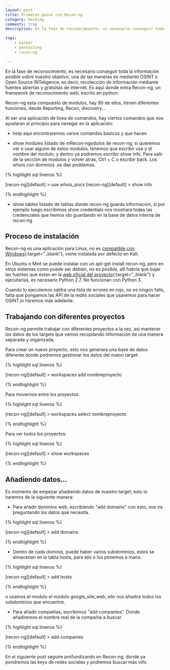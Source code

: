 ```yaml
---
layout: post
title: Primeros pasos con Recon-ng
category: Hacking
comments: true
description: En la fase de reconocimiento, es necesario conseguir toda la información posible sobre nuestro objetivo, una de las maneras es mediante OSINT o Open Source INTeligence, es decir, recolección de información mediante fuentes abiertas y gratuitas de internet. Es aqui donde entra Recon-ng, un framework de reconocimiento web, escrito en python.

tags:   
    - hacker
    - pentesting
    - recon-ng

---
```


En la fase de reconocimiento, es necesario conseguir toda la información posible sobre nuestro objetivo, una de las maneras es mediante OSINT o Open Source INTeligence, es decir, recolección de información mediante fuentes abiertas y gratuitas de internet. Es aqui donde entra Recon-ng, un framework de reconocimiento web, escrito en python.

Recon-ng esta compuesto de modulos, hay 90 de ellos, tienen diferentes funciones, desde Reporting, Recon, discovery...

Al ser una aplicación de linea de comandos, hay ciertos comandos que nos ayudaran al principio para navegar en la aplicación:

* help aqui encontraremos varios comandos basicos y que hacen

* show modules listado de mRecon-ngodulos de recon-ng, si queremos ver o usar alguno de estos modulos, tenemos que escribir use y el nombre del modulo, y dentro ya podremos escribir show info. Para salir de la sección de modulos y volver atras, Ctrl + C o escribir back.
Los whois con dominios .es dan problemas.

{% highlight sql linenos %}

[recon-ng][default] > use whois_pocs
[recon-ng][default] > show info

{% endhighlight %}

* show tables listado de tablas donde recon-ng guarda informacion, si por ejemplo luego escribimos show credentials nos mostrara todas las credenciales que hemos ido guardando en la base de datos interna de recon-ng


## Proceso de instalación

Recon-ng es una aplicación para Linux, no es [compatible con Windows](https://bitbucket.org/LaNMaSteR53/recon-ng/issues/205/recon-ng-in-windows-10){:target="_blank"}, viene instalada por defecto en Kali.

En Ubuntu o Mint se puede instalar con un apt-get install recon-ng, pero en otros sistemas como puede ser debian, no es posible, alli habria que bajar las fuentes que estan en la [web oficial del proyecto](https://bitbucket.org/LaNMaSteR53/recon-ng/src){:target="_blank"} y ejecutarlas, es necesario Python 2.7. No funcionan con Python 3.

Cuando lo ejecutemos saldra una lista de errores en rojo, no es ningún fallo, falta que pongamos las API de la redes sociales que usaremos para hacer OSINT,lo haremos más adelante.

## Trabajando con diferentes proyectos

Recon-ng permite trabajar con diferentes proyectos a la vez, asi mantener los datos de los targets que vamos recopilando información de una manera separada y organizada.

Para crear un nuevo proyecto, esto nos generara una base de datos diferente donde podremos gestionar los datos del nuevo target:

{% highlight sql linenos %}

[recon-ng][default] > workspaces add nombreproyecto

{% endhighlight %}

Para movernos entre los proyectos:

{% highlight sql linenos %}

[recon-ng][default] > workspaces select nombreproyecto

{% endhighlight %}

Para ver todos los proyectos:

{% highlight sql linenos %}

[recon-ng][default] > show workspaces

{% endhighlight %}

## Añadiendo datos...

Es momento de empezar añadiendo datos de nuestro target, esto lo haremos de la siguiente manera:

* Para añadir dominios web, escribiendo "add domains" con esto, nos ira preguntando los datos que necesita.

{% highlight sql linenos %}

[recon-ng][default] > add domains

{% endhighlight %}

* Dentro de cada dominio, puede haber varios subdominios, estos se almacenan en la tabla hosts, para ello o los ponemos a mano:

{% highlight sql linenos %}

[recon-ng][default] > add hosts

{% endhighlight %}

o usamos el modulo el modulo google_site_web, ello nos añadira todos los subdominios que encuentre.

* Para añadir compañias, escribimos "add companies". Donde añadiremos el nombre real de la compañia a buscar.

{% highlight sql linenos %}

[recon-ng][default] > add companies

{% endhighlight %}


En el siguiente post seguire profundizando en Recon-ng, donde ya pondremos las keys de redes sociales y podremos buscar más info.





